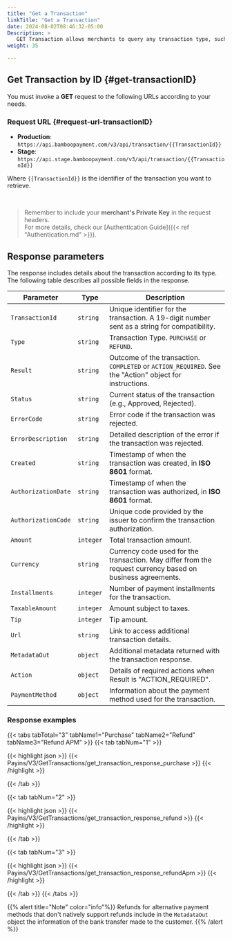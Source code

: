 ```yaml
---
title: "Get a Transaction"
linkTitle: "Get a Transaction"
date: 2024-08-02T08:46:32-05:00
Description: >
   GET Transaction allows merchants to query any transaction type, such as purchase, refund, providing detailed information about the operation.
weight: 35

---
```

## Get Transaction by ID {#get-transactionID}
You must invoke a **GET** request to the following URLs according to your needs.

### Request URL {#request-url-transactionID}

* **Production**: `https://api.bamboopayment.com/v3/api/transaction/{{TransactionId}}`
* **Stage**: `https://api.stage.bamboopayment.com/v3/api/transaction/{{TransactionId}}`

Where `{{TransactionId}}` is the identifier of the transaction you want to retrieve.

<br />

> Remember to include your **merchant's Private Key** in the request headers. <br /> For more details, check our [Authentication Guide]({{< ref "Authentication.md" >}}).

## Response parameters
The response includes details about the transaction according to its type. The following table describes all possible fields in the response.

| Parameter | Type | Description |
|---|---|---|
| `TransactionId` | `string` | Unique identifier for the transaction. A 19-digit number sent as a string for compatibility. |
| `Type` | `string` | Transaction Type. `PURCHASE` or `REFUND`. |
| `Result` | `string` | Outcome of the transaction. `COMPLETED` or `ACTION_REQUIRED`. See the "Action" object for instructions. |
| `Status` | `string` | Current status of the transaction (e.g., Approved, Rejected). |
| `ErrorCode` | `string` | Error code if the transaction was rejected. |
| `ErrorDescription` | `string` | Detailed description of the error if the transaction was rejected. |
| `Created` | `string` | Timestamp of when the transaction was created, in **ISO 8601** format. |
| `AuthorizationDate` | `string` | Timestamp of when the transaction was authorized, in **ISO 8601** format. |
| `AuthorizationCode` | `string` | Unique code provided by the issuer to confirm the transaction authorization. |
| `Amount` | `integer` | Total transaction amount. |
| `Currency` | `string` | Currency code used for the transaction. May differ from the request currency based on business agreements. |
| `Installments` | `integer` | Number of payment installments for the transaction. |
| `TaxableAmount` | `integer` | Amount subject to taxes. |
| `Tip` | `integer` | Tip amount. |
| `Url` | `string` | Link to access additional transaction details. |
| `MetadataOut` | `object` | Additional metadata returned with the transaction response. |
| `Action` | `object` | Details of required actions when Result is "ACTION_REQUIRED". |
| `PaymentMethod` | `object` | Information about the payment method used for the transaction. |

### Response examples

{{< tabs tabTotal="3" tabName1="Purchase" tabName2="Refund" tabName3="Refund APM" >}}
{{< tab tabNum="1" >}}
<br>


{{< highlight json >}}
{{< Payins/V3/GetTransactions/get_transaction_response_purchase >}}
{{< /highlight >}} 

{{< /tab >}}

{{< tab tabNum="2" >}}
<br>

{{< highlight json >}}
{{< Payins/V3/GetTransactions/get_transaction_response_refund >}}
{{< /highlight >}} 

{{< /tab >}}

{{< tab tabNum="3" >}}
<br>


{{< highlight json >}}
{{< Payins/V3/GetTransactions/get_transaction_response_refundApm >}}
{{< /highlight >}} 

{{< /tab >}}
{{< /tabs >}}

{{% alert title="Note" color="info"%}}
Refunds for alternative payment methods that don't natively support refunds include in the `MetadataOut` object the information of the bank transfer made to the customer.
{{% /alert %}}